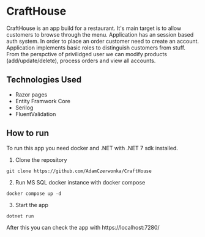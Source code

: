 # CraftHouse
CraftHouse is an app build for a restaurant. It's main target is to allow customers to browse through the menu. Application has an session based auth system. In order to place an order customer need to create an account. Application implements basic roles to distinguish customers from stuff. From the perspctive of privilidged user we can modify products (add/update/delete), process orders and view all accounts.

## Technologies Used
- Razor pages
- Entity Framwork Core
- Serilog
- FluentValidation


## How to run
To run this app you need docker and .NET with .NET 7 sdk installed.
1. Clone the repository
```
git clone https://github.com/AdamCzerwonka/CraftHouse
```
2. Run MS SQL docker instance with docker compose
```
docker compose up -d
```
3. Start the app
```
dotnet run
```
After this you can check the app with https://localhost:7280/
